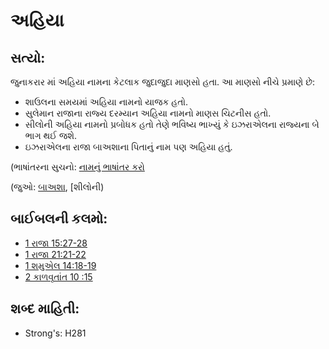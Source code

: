 # અહિયા

## સત્યો:

જુનાકરાર માં અહિયા નામના  કેટલાક જુદાજુદા માણસો હતા.
આ માણસો નીચે પ્રમાણે છે:

* શાઉલના સમયમાં અહિયા નામનો યાજક હતો.
* સુલેમાન રાજાના રાજ્ય દરમ્યાન અહિયા નામનો માણસ ચિટનીસ હતો.
* સીલોની અહિયા નામનો પ્રબોધક હતો તેણે ભવિષ્ય ભાખ્યું કે ઇઝરાએલના રાજ્યના બે ભાગ થઈ જશે.
* ઇઝરાએલના રાજા બાઅશાના પિતાનું નામ પણ અહિયા હતું.

(ભાષાંતરના સુચનો: [નામનું ભાષાંતર કરો](rc://gu/ta/man/translate/translate-names)

(જુઓ: [બાઅશા](../names/baasha.md), [શીલોની)

## બાઈબલની કલમો: 

* [1 રાજા  15:27-28](../names/shiloh.md)
* [1 રાજા 21:21-22](rc://gu/tn/help/1ki/15/27)
* [1 શમુએલ 14:18-19](rc://gu/tn/help/1ki/21/21)
* [2 કાળવૃતાંત 10 :15 ](rc://gu/tn/help/1sa/14/18)

## શબ્દ માહિતી: 

* Strong's: H281
